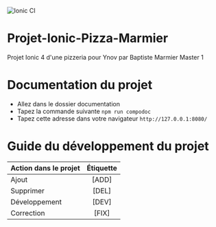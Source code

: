 ![Ionic CI](https://github.com/RexT2507/Projet-Ionic-Pizza-Marmier/workflows/Ionic%20CI/badge.svg?branch=master)

# Projet-Ionic-Pizza-Marmier
Projet Ionic 4 d'une pizzeria pour Ynov par Baptiste Marmier Master 1

# Documentation du projet
+ Allez dans le dossier documentation
+ Tapez la commande suivante `npm run compodoc`
+ Tapez cette adresse dans votre navigateur  `http://127.0.0.1:8080/`

# Guide du développement du projet

| Action dans le projet |    Étiquette    |
| :---------------      |:---------------:|
| Ajout                 |      [ADD]      |
| Supprimer             |      [DEL]      |
| Développement         |      [DEV]      |
| Correction            |      [FIX]      |
